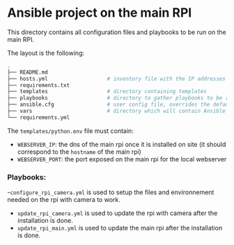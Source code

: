 # Ansible project on the main RPI

This directory contains all configuration files and playbooks to be run on the main RPI.

The layout is the following:
```bash
.
├── README.md    
├── hosts.yml                   # inventory file with the IP addresses of the rpi on camera once they are on site
├── requirements.txt
├── templates                   # directory containing templates
├── playbooks                   # directory to gather playbooks to be run by the main rpi
├── ansible.cfg                 # user config file, overrides the default config if present
├── vars                        # directory which will contain Ansible environment variables on the main rpi
└── requirements.yml
```

The `templates/python.env` file must contain:
- `WEBSERVER_IP`: the dns of the main rpi once it is installed on site (it should correspond to the `hostname` of the main rpi)
- `WEBSERVER_PORT`: the port exposed on the main rpi for the local webserver

### Playbooks:

-`configure_rpi_camera.yml` is used to setup the files and environnement needed on the rpi with camera to work.
- `update_rpi_camera.yml` is used to update the rpi with camera after the installation is done.
- `update_rpi_main.yml` is used to update the main rpi after the installation is done.
